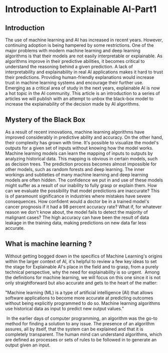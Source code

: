 # Introduction to Explainable AI-Part1
## Introduction

The use of machine learning and AI has increased in recent years. However, continuing adoption is being hampered by some restrictions. One of the major problems with modern machine learning and deep learning algorithms is that their models are not easily interpretable or explainable. As algorithms improve in their predictive abilities, it becomes critical to understand the reasoning behind a given prediction.
A lack of interpretability and explainability in real AI applications makes it hard to trust their predictions. Providing human-friendly explanations would increase trust in machine learning systems and encourage their further use. Emerging as a critical area of study in the next years, explainable AI is now a hot topic in the AI community. This article is an introduction to a series of articles we will publish with an attempt to unbox the black-box model to increase the explainability of the decision made by AI algorithms.

## Mystery of the Black Box
As a result of recent innovations, machine learning algorithms have improved considerably in predictive ability and accuracy. On the other hand, their complexity has grown with time. It's possible to visualize the model's outputs for a given set of inputs without knowing how the model works. Machine learning models can learn the mapping of inputs to outputs by analyzing historical data. This mapping is obvious in certain models, such as decision trees. The prediction process becomes almost impossible for other models, such as random forests and deep learning. The inner workings and subtleties of many machine learning and deep learning models are often hidden.
The confidence we put in and use of these models might suffer as a result of our inability to fully grasp or explain them. How can we evaluate the possibility that model predictions are inaccurate? This is of paramount significance in industries where mistakes have severe consequences. How confident would a doctor be in a trained model's cancer prognosis if it had a 98 percent accuracy rate? What if, for whatever reason we don't know about, the model fails to detect the majority of malignant cases?
The high accuracy can have been the result of data leakage in the training data, making predictions on new data far less accurate.

## What is machine learning ?

Without getting bogged down in the specifics of Machine Learning's origins within the larger context of AI, it's helpful to review a few key ideas to set the stage for Explainable AI's place in the field and to grasp, from a purely technical perspective, why the need for explainability is so urgent. 
Among the definitions for machine learning, we will focus on this one since it is not only straightforward but also accurate and gets to the heart of the matter:

"Machine learning (ML) is a type of artificial intelligence (AI) that allows software applications to become more accurate at predicting outcomes without being explicitly programmed to do so. Machine learning algorithms use historical data as input to predict new output values."

 In the earlier days of computer programming, an algorithm was the go-to method for finding a solution to any issue. The presence of an algorithm assures, all by itself, that the system can be explained and that it is completely transparent. The human mind can understand algorithms, which are defined as processes or sets of rules to be followed in to generate an output given an input.


